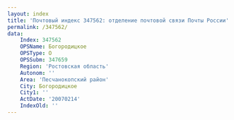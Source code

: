 ```yaml
---
layout: index
title: 'Почтовый индекс 347562: отделение почтовой связи Почты России'
permalink: /347562/
data:
    Index: 347562
    OPSName: Богородицкое
    OPSType: О
    OPSSubm: 347659
    Region: 'Ростовская область'
    Autonom: ''
    Area: 'Песчанокопский район'
    City: Богородицкое
    City1: ''
    ActDate: '20070214'
    IndexOld: ''
---
```

